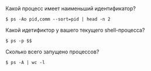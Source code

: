 Какой процесс имеет наименьший идентификатор?
```
$ ps -Ao pid,comm --sort=pid | head -n 2
```
Какой идетификтор у вашего текущего shell-процесса?
```
$ ps -p $$
```
Сколько всего запущено процессов?
```
$ ps -A | wc -l
```
